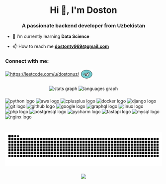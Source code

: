 
<h1 align="center">Hi 👋, I'm Doston</h1>
<h3 align="center">A passionate backend developer from Uzbekistan</h3>

- 🌱 I’m currently learning **Data Science**

- 📫 How to reach me **dostontv969@gmail.com**

<h3 align="left">Connect with me:</h3>
<p align="left">
<a href="https://leetcode.com/u/dostonuz/" target="blank">
  <img align="center" src="https://raw.githubusercontent.com/rahuldkjain/github-profile-readme-generator/master/src/images/icons/Social/leet-code.svg" alt="https://leetcode.com/u/dostonuz/" height="30" width="40" /></a>

<a href="https://t.me/dostonbek_05" target="blank">
  <img align="center" src="https://raw.githubusercontent.com/dostontv/dostontv/8c25b37ce145c3c85d26bcda507ff413c1445cf0/icons8-telegram.svg" alt="https://t.me/dostonbek_05" height="30" width="40" /></a>
</p>



###

<div align="center">
  <img src="https://github-readme-stats.vercel.app/api?username=dostontv&hide_title=false&hide_rank=false&show_icons=true&include_all_commits=true&count_private=true&disable_animations=false&theme=dracula&locale=en&hide_border=false" height="150" alt="stats graph"  />
  <img src="https://github-readme-stats.vercel.app/api/top-langs?username=dostontv&locale=en&hide_title=false&layout=compact&card_width=320&langs_count=5&theme=dracula&hide_border=false" height="150" alt="languages graph"  />
</div>

###
<div align="left">
  <img src="https://cdn.jsdelivr.net/gh/devicons/devicon/icons/python/python-original.svg" height="30" width="30" alt="python logo" />
  <img src="https://cdn.jsdelivr.net/gh/devicons/devicon/icons/amazonwebservices/amazonwebservices-line-wordmark.svg" height="30" width="30" alt="aws logo" />
  <img src="https://cdn.jsdelivr.net/gh/devicons/devicon/icons/cplusplus/cplusplus-original.svg" height="30" width="30" alt="cplusplus logo" />
  <img src="https://cdn.jsdelivr.net/gh/devicons/devicon/icons/docker/docker-original.svg" height="30" width="30" alt="docker logo" />
  <img src="https://cdn.jsdelivr.net/gh/devicons/devicon/icons/django/django-plain.svg" height="30" width="30" alt="django logo" />
  <img src="https://cdn.jsdelivr.net/gh/devicons/devicon/icons/git/git-original.svg" height="30" width="30" alt="git logo" />
  <img src="https://cdn.jsdelivr.net/gh/devicons/devicon/icons/github/github-original.svg" height="30" width="30" alt="github logo" />
  <img src="https://cdn.jsdelivr.net/gh/devicons/devicon/icons/google/google-original.svg" height="30" width="30" alt="google logo" />
  <img src="https://cdn.jsdelivr.net/gh/devicons/devicon/icons/graphql/graphql-plain.svg" height="30" width="30" alt="graphql logo" />
  <img src="https://cdn.jsdelivr.net/gh/devicons/devicon/icons/linux/linux-original.svg" height="30" width="30" alt="linux logo" />
  <img src="https://cdn.jsdelivr.net/gh/devicons/devicon/icons/php/php-original.svg" height="30" width="30" alt="php logo" />
  <img src="https://cdn.jsdelivr.net/gh/devicons/devicon/icons/postgresql/postgresql-original.svg" height="30" width="30" alt="postgresql logo" />
  <img src="https://cdn.jsdelivr.net/gh/devicons/devicon/icons/pycharm/pycharm-original.svg" height="30" width="30" alt="pycharm logo" />
  <img src="https://cdn.jsdelivr.net/gh/devicons/devicon/icons/fastapi/fastapi-original.svg" height="30" width="30" alt="fastapi logo" />
  <img src="https://cdn.jsdelivr.net/gh/devicons/devicon/icons/mysql/mysql-original.svg" height="30" width="30" alt="mysql logo" />
  <img src="https://cdn.jsdelivr.net/gh/devicons/devicon/icons/nginx/nginx-original.svg" height="30" width="30" alt="nginx logo" />
</div>


###

<br clear="both">

<img src="https://raw.githubusercontent.com/shahradelahi/shahradelahi/output/github-contribution-grid-snake-dark.svg#gh-dark-mode-only" alt="Snake animation" />

###

<div align="center">
  <img src="https://profile-counter.glitch.me/dostontv/count.svg?"  />
</div>

###
